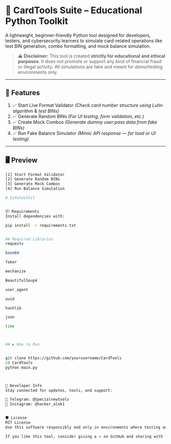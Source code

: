 # 🔐 CardTools Suite – Educational Python Toolkit

A lightweight, beginner-friendly Python tool designed for developers, testers, and cybersecurity learners to simulate card-related operations like test BIN generation, combo formatting, and mock balance simulation.

> ⚠️ **Disclaimer:** This tool is created **strictly for educational and ethical purposes**. It does not promote or support any kind of financial fraud or illegal activity. All simulations are fake and meant for demo/testing environments only.

---

## 🚀 Features

1. ✅ Start Live Format Validator *(Check card number structure using Luhn algorithm & test BINs)*
2. ✅ Generate Random BINs *(For UI testing, form validation, etc.)*
3. ✅ Create Mock Combos *(Generate dummy user:pass data from fake BINs)*
4. ✅ Run Fake Balance Simulator *(Mimic API response — for load or UI testing)*

---

## 🖥️ Preview

```bash
[1] Start Format Validator
[2] Generate Random BINs
[3] Generate Mock Combos
[4] Run Balance Simulation

# Safetoolkit


📦 Requirements
Install dependencies with:

pip install -r requirements.txt


## Required Libraries
requests

base64

faker

mechanize

BeautifulSoup4

user_agent

uuid

hashlib

json

time



## ▶️ How to Run


git clone https://github.com/yourusername/CardTools
cd CardTools
python main.py



📲 Developer Info
Stay connected for updates, tools, and support:

🔹 Telegram: @Specialnewtools
🔹 Instagram: @hacker_alok1


🛡 License
MIT License
Use this software responsibly and only in environments where testing and simulation are permitted.

If you like this tool, consider giving a ⭐ on GitHub and sharing with fellow learners!
